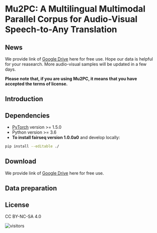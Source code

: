 # Mu2PC: A Multilingual Multimodal Parallel Corpus for Audio-Visual Speech-to-Any Translation

## News

We provide link of [Google Drive](https://drive.google.com/file/d/1wzyzwXdaKmJUauMLwaGw82XtwX6Fo6HJ/view?usp=sharing) here for free use. Hope our data is helpful for your reasearch. More audio-visual samples will be updated in a few days.

**Please note that, if you are using Mu2PC, it means that you have accepted the terms of license.**

## Introduction

## Dependencies
* [PyTorch](http://pytorch.org/) version >= 1.5.0
* Python version >= 3.6
* **To install fairseq version 1.0.0a0** and develop locally:
``` bash
pip install --editable ./
```

## Download
We provide link of [Google Drive](https://drive.google.com/file/d/1wzyzwXdaKmJUauMLwaGw82XtwX6Fo6HJ/view?usp=sharing) here for free use.

## Data preparation

## License
CC BY-NC-SA 4.0

![visitors](https://visitor-badge.laobi.icu/badge?page_id=Mu2PC/Mu2PC)
